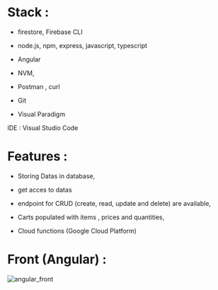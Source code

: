 # Stack :

- firestore, Firebase CLI

- node.js, npm, express, javascript, typescript

- Angular

- NVM,

- Postman , curl

- Git

- Visual Paradigm



IDE : Visual Studio Code


# Features :

- Storing Datas in database,

- get acces to datas

- endpoint for CRUD (create, read, update and delete) are available,

- Carts populated with items , prices and quantities,

- Cloud functions (Google Cloud Platform)


# Front (Angular) : 

![angular_front](https://user-images.githubusercontent.com/37714375/148297987-80e70a65-a8a4-4438-bccd-03aeba5731e5.JPG)

